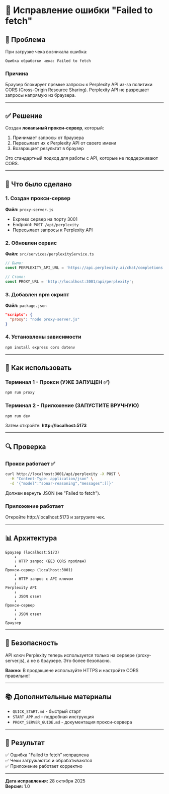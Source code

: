 # 🔧 Исправление ошибки "Failed to fetch"

## 🐛 Проблема

При загрузке чека возникала ошибка:
```
Ошибка обработки чека: Failed to fetch
```

### Причина
Браузер блокирует прямые запросы к Perplexity API из-за политики CORS (Cross-Origin Resource Sharing). Perplexity API не разрешает запросы напрямую из браузера.

---

## ✅ Решение

Создан **локальный прокси-сервер**, который:
1. Принимает запросы от браузера
2. Пересылает их к Perplexity API от своего имени
3. Возвращает результат в браузер

Это стандартный подход для работы с API, которые не поддерживают CORS.

---

## 📝 Что было сделано

### 1. Создан прокси-сервер
**Файл:** `proxy-server.js`
- Express сервер на порту 3001
- Endpoint: `POST /api/perplexity`
- Пересылает запросы к Perplexity API

### 2. Обновлен сервис
**Файл:** `src/services/perplexityService.ts`
```typescript
// Было:
const PERPLEXITY_API_URL = 'https://api.perplexity.ai/chat/completions';

// Стало:
const PROXY_URL = 'http://localhost:3001/api/perplexity';
```

### 3. Добавлен npm скрипт
**Файл:** `package.json`
```json
"scripts": {
  "proxy": "node proxy-server.js"
}
```

### 4. Установлены зависимости
```bash
npm install express cors dotenv
```

---

## 🚀 Как использовать

### Терминал 1 - Прокси (УЖЕ ЗАПУЩЕН ✅)
```bash
npm run proxy
```

### Терминал 2 - Приложение (ЗАПУСТИТЕ ВРУЧНУЮ)
```bash
npm run dev
```

Затем откройте: **http://localhost:5173**

---

## 🔍 Проверка

### Прокси работает ✅
```bash
curl http://localhost:3001/api/perplexity -X POST \
  -H "Content-Type: application/json" \
  -d '{"model":"sonar-reasoning","messages":[]}'
```

Должен вернуть JSON (не "Failed to fetch").

### Приложение работает
Откройте http://localhost:5173 и загрузите чек.

---

## 📊 Архитектура

```
Браузер (localhost:5173)
    ↓
    ↓ HTTP запрос (БЕЗ CORS проблем)
    ↓
Прокси-сервер (localhost:3001)
    ↓
    ↓ HTTP запрос с API ключом
    ↓
Perplexity API
    ↓
    ↓ JSON ответ
    ↓
Прокси-сервер
    ↓
    ↓ JSON ответ
    ↓
Браузер
```

---

## 🔐 Безопасность

API ключ Perplexity теперь используется только на сервере (proxy-server.js), а не в браузере. Это более безопасно.

**Важно:** В продакшене используйте HTTPS и настройте CORS правильно!

---

## 📚 Дополнительные материалы

- `QUICK_START.md` - быстрый старт
- `START_APP.md` - подробная инструкция
- `PROXY_SERVER_GUIDE.md` - документация прокси-сервера

---

## 🎯 Результат

✅ Ошибка "Failed to fetch" исправлена  
✅ Чеки загружаются и обрабатываются  
✅ Приложение работает корректно  

---

**Дата исправления:** 28 октября 2025  
**Версия:** 1.0


